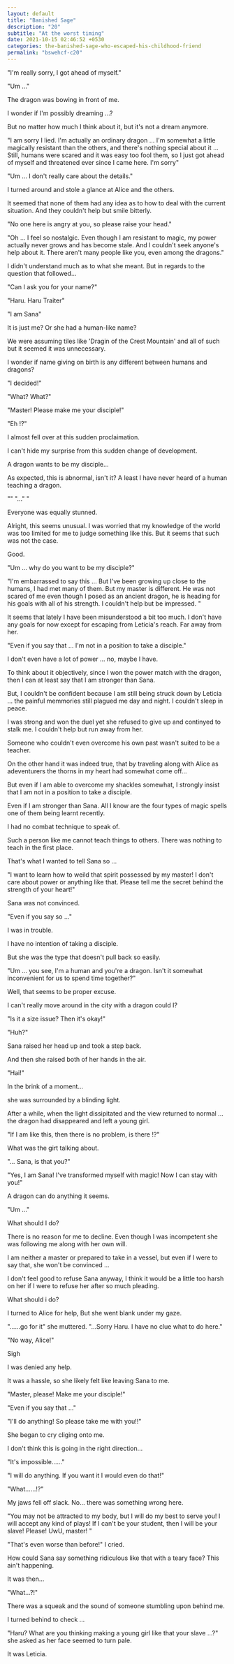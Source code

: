 ```yaml
---
layout: default
title: "Banished Sage"
description: "20"
subtitle: "At the worst timing"
date: 2021-10-15 02:46:52 +0530
categories: the-banished-sage-who-escaped-his-childhood-friend
permalink: "bswehcf-c20"
---
```


"I'm really sorry, I got ahead of myself."

"Um ..." 

The dragon was bowing in front of me.

I wonder if I'm possibly dreaming ...?

But no matter how much I think about it, but it's not a dream anymore. 

"I am sorry I lied. I'm actually an ordinary dragon ... I'm somewhat a little magically resistant than the others, and there's nothing special about it ... Still, humans were scared and it was easy too fool them, so I just got ahead of myself and threatened ever since I came here. I'm sorry"

"Um ... I don't really care about the details." 

I turned around and stole a glance at Alice and the others.

It seemed that none of them had any idea as to how to deal with the current situation. And they couldn't help but smile bitterly. 

"No one here is angry at you, so please raise your head."

"Oh ... I feel so nostalgic. Even though I am resistant to magic, my power actually never grows and has become stale. And I couldn't seek anyone's help about it. There aren't many people like you, even among the dragons."

I didn't understand much as to what she meant. But in regards to the question that followed...

"Can I ask you for your name?"

"Haru. Haru Traiter"

"I am Sana" 

It is just me? Or she had a human-like name?

We were assuming tiles like 'Dragin of the Crest Mountain' and all of such but it seemed it was unnecessary.

I wonder if name giving on birth is any different between humans and dragons? 

"I decided!"

"What? What?"

"Master! Please make me your disciple!"

"Eh !?" 

I almost fell over at this sudden proclaimation.

I can't hide my surprise from this sudden change of development. 

A dragon wants to be my disciple...

As expected, this is abnormal, isn't it? A least I have never heard of a human teaching a dragon.

"" "..." " 

Everyone was equally stunned.

Alright, this seems unusual. I was worried that my knowledge of the world was too limited for me to judge something like this. But it seems that such was not the case.

Good. 

"Um ... why do you want to be my disciple?"

"I'm embarrassed to say this ... But I've been growing up close to the humans, I had met many of them. But my master is different. He was not scared of me even though I posed as an ancient dragon, he is heading for his goals with all of his strength. I couldn't help but be impressed. "

It seems that lately I have been misunderstood a bit too much. I don't have any goals for now except for escaping from Leticia's reach. Far away from her.

"Even if you say that ... I'm not in a position to take a disciple." 

I don't even have a lot of power ... no, maybe I have.

To think about it objectively, since I won the power match with the dragon, then I can at least say that I am stronger than Sana. 

But, I couldn't be confident because I am still being struck down by Leticia ... the painful memmories still plagued me day and night. I couldn't sleep in peace.

I was strong and won the duel yet she refused to give up and continyed to stalk me. I couldn't help but run away from her.

Someone who couldn't even overcome his own past wasn't suited to be a teacher.

On the other hand it was indeed true, that by traveling along with Alice as adeventurers the thorns in my heart had somewhat come off...

But even if I am able to overcome my shackles somewhat, I strongly insist that I am not in a position to take a disciple.

Even if I am stronger than Sana. All I know are the four types of magic spells one of them being learnt recently.

I had no combat technique to speak of.

Such a person like me cannot teach things to others. There was nothing to teach in the first place. 

That's what I wanted to tell Sana so ...

"I want to learn how to weild that spirit possessed by my master! I don't care about power or anything like that. Please tell me the secret behind the strength of your heart!"

Sana was not convinced.

"Even if you say so ..." 

I was in trouble.

I have no intention of taking a disciple.

But she was the type that doesn't pull back so easily. 

"Um ... you see, I'm a human and you're a dragon. Isn't it somewhat inconvenient for us to spend time together?"

Well, that seems to be proper excuse. 

I can't really move around in the city with a dragon could I?

"Is it a size issue? Then it's okay!"

"Huh?" 

Sana raised her head up and took a step back.

And then she raised both of her hands in the air.

"Hai!" 

In the brink of a moment...

she was surrounded by a blinding light.

After a while, when the light dissipitated and the view returned to normal ... the dragon had disappeared and left a young girl. 

"If I am like this, then there is no problem, is there !?"

What was the girt talking about.

"... Sana, is that you?"

"Yes, I am Sana! I've transformed myself with magic! Now I can stay with you!" 

A dragon can do anything it seems. 

"Um ..." 

What should I do?

There is no reason for me to decline. Even though I was incompetent she was following me along with her own will.

I am neither a master or prepared to take in a vessel, but even if I were to say that, she won't be convinced ...

I don't feel good to refuse Sana anyway, I think it would be a little too harsh on her if I were to refuse her after so much pleading. 

What should i do?

I turned to Alice for help, But she went blank under my gaze. 

"……go for it" she muttered. "...Sorry Haru. I have no clue what to do here."

"No way, Alice!" 

Sigh

I was denied any help.

It was a hassle, so she likely felt like leaving Sana to me. 

"Master, please! Make me your disciple!"

"Even if you say that ..."

"I'll do anything! So please take me with you!!"

She began to cry cliging onto me.

I don't think this is going in the right direction...

"It's impossible……"

"I will do anything. If you want it I would even do that!"

"What……!?"

My jaws fell off slack. No... there was something wrong here.

"You may not be attracted to my body, but I will do my best to serve you! I will accept any kind of plays! If I can't be your student, then I will be your slave! Please! UwU, master! " 

"That's even worse than before!" I cried.

How could Sana say something ridiculous like that with a teary face? This ain't happening.

It was then...

"What...?!"

There was a squeak and the sound of someone stumbling upon behind me. 

I turned behind to check ... 

"Haru? What are you thinking making a young girl like that your slave ...?" she asked as her face seemed to turn pale.

It was Leticia. 